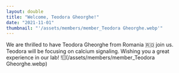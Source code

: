 ```yaml
---
layout: double
title: "Welcome, Teodora Gheorghe!"
date: "2021-11-01"
thumbnail: "'/assets/members/member_Teodora Gheorghe.webp'"
---
```

 We are thrilled to have Teodora Gheorghe from Romania 🇷🇴 join us. Teodora will be focusing on calcium signaling. Wishing you a great experience in our lab!
 ![](/assets/members/member_Teodora Gheorghe.webp)

 